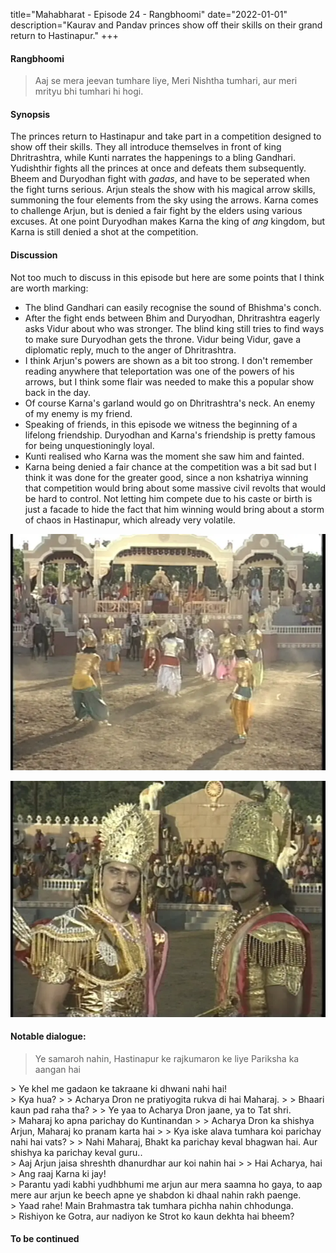 title="Mahabharat - Episode 24 - Rangbhoomi"
date="2022-01-01"
description="Kaurav and Pandav princes show off their skills on their grand return to Hastinapur." 
+++
#### Rangbhoomi

> Aaj se mera jeevan tumhare liye, Meri Nishtha tumhari, aur meri mrityu bhi tumhari hi hogi.

#### Synopsis 
The princes return to Hastinapur and take part in a competition
designed to show off their skills. They all introduce themselves in front of
king Dhritrashtra, while Kunti narrates the happenings to a bling Gandhari.
Yudishthir fights all the princes at once and defeats them subsequently. Bheem
and Duryodhan fight with _gadas_, and have to be seperated when the fight turns
serious. Arjun steals the show with his magical arrow skills, summoning the
four elements from the sky using the arrows. Karna comes to challenge Arjun,
but is denied a fair fight by the elders using various excuses. At one point
Duryodhan makes Karna the king of _ang_ kingdom, but Karna is still denied a
shot at the competition. 

#### Discussion 
Not too much to discuss in this episode but here are some
points that I think are worth marking:

- The blind Gandhari can easily recognise the sound of Bhishma's conch.
- After the fight ends between Bhim and Duryodhan, Dhritrashtra eagerly asks
  Vidur about who was stronger. The blind king still tries to find ways to make
  sure Duryodhan gets the throne. Vidur being Vidur, gave a diplomatic reply,
  much to the anger of Dhritrashtra.
- I think Arjun's powers are shown as a bit too strong. I don't remember
  reading anywhere that teleportation was one of the powers of his arrows, but
  I think some flair was needed to make this a popular show back in the day.
- Of course Karna's garland would go on Dhritrashtra's neck. An enemy of my
  enemy is my friend.
- Speaking of friends, in this episode we witness the beginning of a lifelong
  friendship. Duryodhan and Karna's friendship is pretty famous for being 
  unquestioningly loyal.
- Kunti realised who Karna was the moment she saw him and fainted. 
- Karna being denied a fair chance at the competition was a bit sad but I think
  it was done for the greater good, since a non kshatriya winning that
  competition would bring about some massive civil revolts that would be hard
  to control. Not letting him compete due to his caste or birth is just a
  facade to hide the fact that him winning would bring about a storm of chaos
  in Hastinapur, which already very volatile. 

![Yudishthir fights the princes](/static/images/mahabharat/ep_24_1.webp) 

![Karna and Duryodhan](/static/images/mahabharat/ep_24_3.webp)

#### Notable dialogue:

> Ye samaroh nahin, Hastinapur ke rajkumaron ke liye Pariksha ka aangan hai
<div></div>
> Ye khel me gadaon ke takraane ki dhwani nahi hai!
<div></div>
> Kya hua?
>
> Acharya Dron ne pratiyogita rukva di hai Maharaj.
>
> Bhaari kaun pad raha tha?
>
> Ye yaa to Acharya Dron jaane, ya to Tat shri.
<div></div>
> Maharaj ko apna parichay do Kuntinandan
>
> Acharya Dron ka shishya Arjun, Maharaj ko pranam karta hai
>
> Kya iske alava tumhara koi parichay nahi hai vats?
>
> Nahi Maharaj, Bhakt ka parichay keval bhagwan hai. Aur shishya ka parichay keval guru..
<div></div>
> Aaj Arjun jaisa shreshth dhanurdhar aur koi nahin hai
>
> Hai Acharya, hai
<div></div>
> Ang raaj Karna ki jay!
<div></div>
> Parantu yadi kabhi yudhbhumi me arjun aur mera saamna ho gaya, to aap mere aur arjun ke beech apne ye shabdon ki dhaal nahin rakh paenge.
<div></div>
> Yaad rahe! Main Brahmastra tak tumhara pichha nahin chhodunga.
<div></div>
> Rishiyon ke Gotra, aur nadiyon ke Strot ko kaun dekhta hai bheem?
<div></div>


#### To be continued

